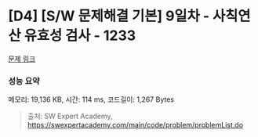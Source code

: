 # [D4] [S/W 문제해결 기본] 9일차 - 사칙연산 유효성 검사 - 1233 

[문제 링크](https://swexpertacademy.com/main/code/problem/problemDetail.do?contestProbId=AV141176AIwCFAYD) 

### 성능 요약

메모리: 19,136 KB, 시간: 114 ms, 코드길이: 1,267 Bytes



> 출처: SW Expert Academy, https://swexpertacademy.com/main/code/problem/problemList.do